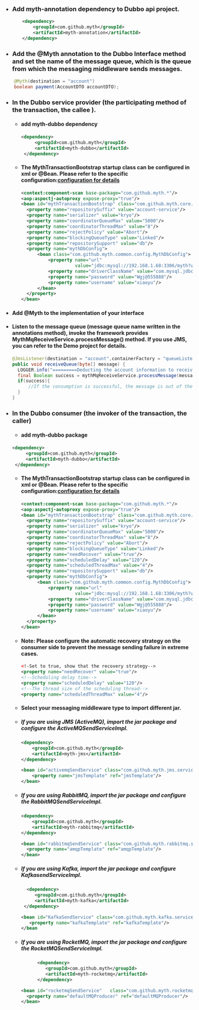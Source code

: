 * ###  Add myth-annotation dependency to Dubbo api project.

```xml
       <dependency>
           <groupId>com.github.myth</groupId>
           <artifactId>myth-annotation</artifactId>
       </dependency>
```

* ### Add the @Myth annotation to the Dubbo Interface method and set the name of the message queue, which is the queue from which the messaging middleware sends messages.

```java
    @Myth(destination = "account")
    boolean payment(AccountDTO accountDTO);   
```

* ### In the Dubbo service provider (the participating method of the transaction, the  callee ).

  * #### add myth-dubbo dependency
      ```xml
      <dependency>
           <groupId>com.github.myth</groupId>
           <artifactId>myth-dubbo</artifactId>
       </dependency>
     ```
  * #### The MythTransactionBootstrap startup class can be configured in xml or @Bean. Please refer to the specific configuration:[configuration for details](https://github.com/yu199195/myth/wiki/Configuration)

    ```xml
    <context:component-scan base-package="com.github.myth.*"/>
    <aop:aspectj-autoproxy expose-proxy="true"/>
    <bean id="mythTransactionBootstrap" class="com.github.myth.core.bootstrap.MythTransactionBootstrap">
      <property name="repositorySuffix" value="account-service"/>
      <property name="serializer" value="kryo"/>
      <property name="coordinatorQueueMax" value="5000"/>
      <property name="coordinatorThreadMax" value="8"/>
      <property name="rejectPolicy" value="Abort"/>
      <property name="blockingQueueType" value="Linked"/>
      <property name="repositorySupport" value="db"/>
      <property name="mythDbConfig">
          <bean class="com.github.myth.common.config.MythDbConfig">
              <property name="url"
                        value="jdbc:mysql://192.168.1.68:3306/myth?useUnicode=true&amp;characterEncoding=utf8"/>
              <property name="driverClassName" value="com.mysql.jdbc.Driver"/>
              <property name="password" value="Wgj@555888"/>
              <property name="username" value="xiaoyu"/>
          </bean>
      </property>
    </bean>
    ```
* #### Add @Myth to the implementation of your interface

* #### Listen to the message queue (message queue name written in the annotations method), invoke the framework provides MythMqReceiveService.processMessage() method. If you use JMS, you can refer to the Demo project for details.

     ```java
     @JmsListener(destination = "account",containerFactory = "queueListenerContainerFactory")
     public void receiveQueue(byte[] message) {
       LOGGER.info("=========Deducting the account information to receive Myth framework incoming information==========");
       final Boolean success = mythMqReceiveService.processMessage(message);
       if(success){
           //If the consumption is successful, the message is out of the queue, otherwise it is not consumed.
       }
   }
   ```

* ### In the Dubbo consumer (the invoker of the transaction, the caller)

   * #### add myth-dubbo package
    ```xml
    <dependency>
         <groupId>com.github.myth</groupId>
         <artifactId>myth-dubbo</artifactId>
     </dependency>
    ```

   * #### The MythTransactionBootstrap startup class can be configured in xml or @Bean. Please refer to the specific configuration:[configuration for details](https://github.com/yu199195/myth/wiki/Configuration)
     ```xml
     <context:component-scan base-package="com.github.myth.*"/>
     <aop:aspectj-autoproxy expose-proxy="true"/>
     <bean id="mythTransactionBootstrap" class="com.github.myth.core.bootstrap.MythTransactionBootstrap">
       <property name="repositorySuffix" value="account-service"/>
       <property name="serializer" value="kryo"/>
       <property name="coordinatorQueueMax" value="5000"/>
       <property name="coordinatorThreadMax" value="8"/>
       <property name="rejectPolicy" value="Abort"/>
       <property name="blockingQueueType" value="Linked"/>
       <property name="needRecover" value="true"/>
       <property name="scheduledDelay" value="120"/>
       <property name="scheduledThreadMax" value="4"/>
       <property name="repositorySupport" value="db"/>
       <property name="mythDbConfig">
           <bean class="com.github.myth.common.config.MythDbConfig">
               <property name="url"
                         value="jdbc:mysql://192.168.1.68:3306/myth?useUnicode=true&amp;characterEncoding=utf8"/>
               <property name="driverClassName" value="com.mysql.jdbc.Driver"/>
               <property name="password" value="Wgj@555888"/>
               <property name="username" value="xiaoyu"/>
           </bean>
       </property>
     </bean>
     ```
   * #### Note: Please configure the automatic recovery strategy on the consumer side to prevent the message sending failure in extreme cases.
     ```xml
     <!-Set to true, show that the recovery strategy-->
     <property name="needRecover" value="true"/>
     <!--Scheduling delay time-->
     <property name="scheduledDelay" value="120"/>
     <!--The thread size of the scheduling thread-->
     <property name="scheduledThreadMax" value="4"/>
     ```
   * #### Select your messaging middleware type to import different jar.

    *  ##### If you are using JMS (ActiveMQ), import the jar package and configure the ActiveMQSendServiceImpl.
       ```xml
       <dependency>
           <groupId>com.github.myth</groupId>
           <artifactId>myth-jms</artifactId>
       </dependency>
       ```
       ```xml
       <bean id="activemqSendService" class="com.github.myth.jms.service.ActivemqSendServiceImpl">   
           <property name="jmsTemplate" ref="jmsTemplate"/>
       </bean>
       ```
    *  ##### If you are using RabbitMQ, import the jar package and configure the RabbitMQSendServiceImpl.

          ```xml
          <dependency>
              <groupId>com.github.myth</groupId>
              <artifactId>myth-rabbitmq</artifactId>
          </dependency>
   
          ```
          ```xml
          <bean id="rabbitmqSendService" class="com.github.myth.rabbitmq.service.RabbitmqSendServiceImpl">
            <property name="amqpTemplate" ref="amqpTemplate"/>
         </bean>
         ```
    *  ##### If you are using Kafka, import the jar package and configure KafkasendServiceImpl.

        ```xml
          <dependency>
             <groupId>com.github.myth</groupId>
             <artifactId>myth-kafka</artifactId>
         </dependency>
        ```
        ```xml
        <bean id="KafkaSendService" class="com.github.myth.kafka.service.KafkaSendServiceImpl" >
           <property name="kafkaTemplate" ref="kafkaTemplate"/>
        </bean      
        ```

    *  ##### If you are using RocketMQ, import the jar package and configure the RocketMQSendServiceImpl.
   
        ```xml
              <dependency>
                 <groupId>com.github.myth</groupId>
                 <artifactId>myth-rocketmq</artifactId>
              </dependency>
        ```

        ```xml
        <bean id="rocketmqSendService"   class="com.github.myth.rocketmq.service.RocketmqSendServiceImpl">
          <property name="defaultMQProducer" ref="defaultMQProducer"/>
        </bean>    
        ```